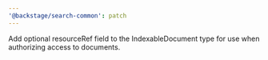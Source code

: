 ```yaml
---
'@backstage/search-common': patch
---
```


Add optional resourceRef field to the IndexableDocument type for use when authorizing access to documents.
